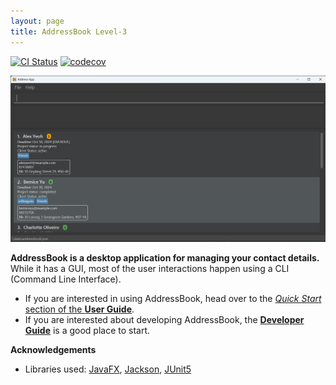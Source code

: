 ```yaml
---
layout: page
title: AddressBook Level-3
---
```


[![CI Status](https://github.com/AY2425S1-CS2103T-F14A-3/tp/workflows/Java%20CI/badge.svg)](https://github.com/AY2425S1-CS2103T-F14A-3/tp/actions)
[![codecov](https://codecov.io/gh/AY2425S1-CS2103T-F14A-3/tp/branch/master/graph/badge.svg)](https://codecov.io/gh/AY2425S1-CS2103T-F14A-3/tp3)

![Ui](images/Ui.png)

**AddressBook is a desktop application for managing your contact details.** While it has a GUI, most of the user interactions happen using a CLI (Command Line Interface).

* If you are interested in using AddressBook, head over to the [_Quick Start_ section of the **User Guide**](UserGuide.html#quick-start).
* If you are interested about developing AddressBook, the [**Developer Guide**](DeveloperGuide.html) is a good place to start.


**Acknowledgements**

* Libraries used: [JavaFX](https://openjfx.io/), [Jackson](https://github.com/FasterXML/jackson), [JUnit5](https://github.com/junit-team/junit5)
